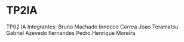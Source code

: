 # TP2IA
TP02 IA
Integrantes:
Bruno Machado Innecco Correa
Joao Teramatsu
Gabriel Azevedo Fernandes 
Pedro Henrique Moreira 

